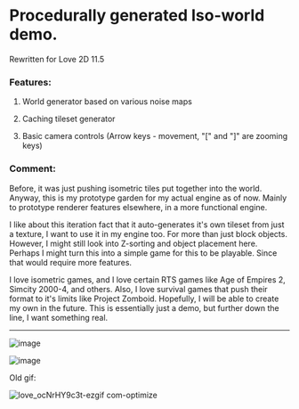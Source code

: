 # Procedurally generated Iso-world demo.

Rewritten for Love 2D 11.5

### Features:
1. World generator based on various noise maps

2. Caching tileset generator
 
3. Basic camera controls (Arrow keys - movement, "[" and "\]" are zooming keys)

### Comment:
Before, it was just pushing isometric tiles put together into the world. Anyway, this is my prototype garden for my actual engine as of now. 
Mainly to prototype renderer features elsewhere, in a more functional engine. 

I like about this iteration fact that it auto-generates it's own tileset from just a texture, I want to use it in my engine too. For more than just block objects.
However, I might still look into Z-sorting and object placement here. Perhaps I might turn this into a simple game for this to be playable. Since that would require more features.

I love isometric games, and I love certain RTS games like Age of Empires 2, Simcity 2000-4, and others. Also, I love survival games that push their format to it's limits like Project Zomboid.
Hopefully, I will be able to create my own in the future. This is essentially just a demo, but further down the line, I want something real.

--------

![image](https://github.com/user-attachments/assets/07a72816-9332-4ce9-a26e-2d28bab64d48)

![image](https://github.com/user-attachments/assets/ac324576-fe7a-4e32-8f54-52b29091f5a4)

Old gif: 

![love_ocNrHY9c3t-ezgif com-optimize](https://github.com/user-attachments/assets/a68c6fdc-5eab-4d20-beb8-5bce55062214)
